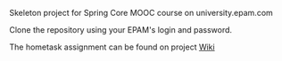 Skeleton project for Spring Core MOOC course on university.epam.com

Clone the repository using your EPAM's login and password.

The hometask assignment can be found on project [Wiki](https://git.epam.com/yuriy_tkach/spring-core-hometask-skeleton/wikis/home)